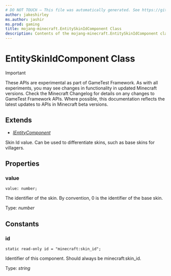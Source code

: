 ```yaml
---
# DO NOT TOUCH — This file was automatically generated. See https://github.com/Mojang/MinecraftApiDocsGenerator to modify descriptions, examples, etc.
author: jakeshirley
ms.author: jashir
ms.prod: gaming
title: mojang-minecraft.EntitySkinIdComponent Class
description: Contents of the mojang-minecraft.EntitySkinIdComponent class.
---
```

# EntitySkinIdComponent Class
>[!IMPORTANT]
>These APIs are experimental as part of GameTest Framework. As with all experiments, you may see changes in functionality in updated Minecraft versions. Check the Minecraft Changelog for details on any changes to GameTest Framework APIs. Where possible, this documentation reflects the latest updates to APIs in Minecraft beta versions.

## Extends
- [*IEntityComponent*](IEntityComponent.md)

Skin Id value. Can be used to differentiate skins, such as base skins for villagers.

## Properties

### **value**
`value: number;`

The identifier of the skin. By convention, 0 is the identifier of the base skin.

Type: *number*

## Constants

### **id**
`static read-only id = "minecraft:skin_id";`

Identifier of this component. Should always be minecraft:skin_id.

Type: *string*
